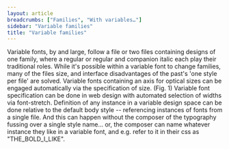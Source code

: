 ```yaml
---
layout: article
breadcrumbs: ["Families", "With variables…"]
sidebar: "Variable families"
title: "Variable families"
---
```


Variable fonts, by and large, follow a file or two files containing designs of one family, where a regular or regular and companion italic each play their traditional roles. While it's possible within a variable font to change families, many of the files size, and interface disadvantages of the past's 'one style per file' are solved. Variable fonts containing an axis for optical sizes can be engaged automatically via the specification of size. (Fig. 1) Variable font specification can be done in web design with automated selection of widths via font-stretch.  Definition of any instance in a variable design space can be done relative to the default body style -- referencing instances of fonts from a single file. And this can happen without the composer of the typography fussing over a single style name... or, the composer can name whatever instance they like in a variable font, and e.g. refer to it in their css as "THE_BOLD_I_LIKE". 
